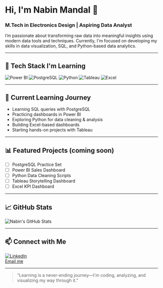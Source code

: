 # Hi, I'm Nabin Mandal 👋
### M.Tech in Electronics Design | Aspiring Data Analyst

I’m passionate about transforming raw data into meaningful insights using modern data tools and techniques. Currently, I'm focused on developing my skills in data visualization, SQL, and Python-based data analytics.

---

## 🚀 Tech Stack I'm Learning
![Power BI](https://img.shields.io/badge/PowerBI-F2C811?style=flat&logo=powerbi&logoColor=black)
![PostgreSQL](https://img.shields.io/badge/PostgreSQL-316192?style=flat&logo=postgresql&logoColor=white)
![Python](https://img.shields.io/badge/Python-3776AB?style=flat&logo=python&logoColor=white)
![Tableau](https://img.shields.io/badge/Tableau-E97627?style=flat&logo=tableau&logoColor=white)
![Excel](https://img.shields.io/badge/Excel-217346?style=flat&logo=microsoft-excel&logoColor=white)

---

## 🌱 Current Learning Journey
- Learning SQL queries with PostgreSQL  
- Practicing dashboards in Power BI  
- Exploring Python for data cleaning & analysis  
- Building Excel-based dashboards  
- Starting hands-on projects with Tableau  

---

## 📊 Featured Projects (coming soon)
- [ ] PostgreSQL Practice Set
- [ ] Power BI Sales Dashboard
- [ ] Python Data Cleaning Scripts
- [ ] Tableau Storytelling Dashboard
- [ ] Excel KPI Dashboard

---

## 📈 GitHub Stats
![Nabin's GitHub Stats](https://github-readme-stats.vercel.app/api?username=NabinMandal&show_icons=true&theme=radical)

---

## 📫 Connect with Me
[![LinkedIn](https://img.shields.io/badge/LinkedIn-NabinMandal-blue?style=flat&logo=linkedin)](https://www.linkedin.com/in/YOURUSERNAME)  
[Email me](mailto:yourmail@example.com)

---

> “Learning is a never-ending journey—I'm coding, analyzing, and visualizing my way through it.”
